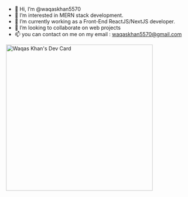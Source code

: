 - 👋 Hi, I’m @waqaskhan5570
- 👀 I’m interested in MERN stack development.
- 🌱 I’m currently working as a Front-End ReactJS/NextJS developer.
- 💞️ I’m looking to collaborate on web projects
- 📫 you can contact on me on my email : waqaskhan5570@gmail.com

<a href="https://app.daily.dev/waqaskhan5570"><img src="https://api.daily.dev/devcards/1ca19025ceff4edd9425cea66cd78421.png?r=4fr" width="400" alt="Waqas Khan's Dev Card"/></a>


